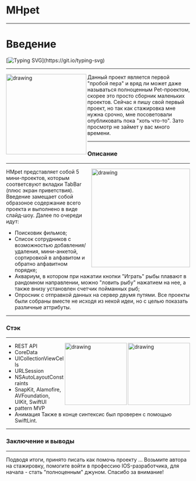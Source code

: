 # MHpet

***
# Введение
[![Typing SVG](https://readme-typing-svg.herokuapp.com?size=18&color=00A88E&center=true&multiline=true&lines=%D0%92%D0%B7%D1%8F%D0%B2+%D0%BC%D0%B5%D0%BD%D1%8F+%D0%BD%D0%B0+%D1%81%D1%82%D0%B0%D0%B6%D0%B8%D1%80%D0%BE%D0%B2%D0%BA%D1%83%2C+%D0%B2%D1%8B+%D0%BF%D0%BE%D0%B9%D0%BC%D0%B5%D1%82%D0%B5%2C;%D1%87%D1%82%D0%BE+%D1%8D%D1%82%D0%BE+%D0%BB%D1%83%D1%87%D1%88%D0%B5%D0%B5+%D1%80%D0%B5%D1%88%D0%B5%D0%BD%D0%B8%D0%B5+%D0%B2+%D0%B2%D0%B0%D1%88%D0%B5%D0%B9+%D0%B6%D0%B8%D0%B7%D0%BD%D0%B8!)](https://git.io/typing-svg)
***

<img align="left" src="https://ie.wampi.ru/2022/05/07/emp.jpg" alt="drawing" style="width:220px;"/> Данный проект является первой "пробой пера" и вряд ли может даже называться полноценным Pet-проектом, скорее это просто сборник маленьких проектов. 
Сейчас я пишу свой первый проект, но так как стажировка мне нужна срочно, мне посоветовали опубликовать пока "хоть что-то". Зато просмотр не займет у вас много времени.


___

### Описание
___

<img align="right" src="https://ie.wampi.ru/2022/05/07/IMG_20220506_231921.jpg" alt="drawing" style="width:270px;"/>HMpet представляет собой 5 мини-проектов, которым соответсвуют вкладки TabBar (плюс экран приветствия). Введение замещает собой образоное содержание всего проекта и выполнено в виде слайд-шоу. Далее по очереди идут:


* Поисковик фильмов;
* Список сотрудников с возможностью добавления/ удаления, мини-анкетой, сортировкой в алфавитом и обратно алфавитном порядке;
* Аквариум, в котором при нажатии кнопки "Играть" рыбы плавают в рандомном направлении, можно "ловить рыбу" нажатием на нее, а также внизу установлен счетчик пойманных рыб;
* Опросник с отправкой данных на сервер двумя путями.
Все проекты были собраны вместе не исходя из некой идеи, но с целью показать различные аттрибуты. 


___
### Стэк
___

<img align="right" src="https://ia.wampi.ru/2022/05/07/IMG_20220506_225556.jpg" alt="drawing" style="width:170px;"/>

<img align="right" src="https://ie.wampi.ru/2022/05/07/IMG_20220506_225454.jpg" alt="drawing" style="width:170px;"/>

- REST API
- CoreData
- UICollectionViewCells
- URLSession
- NSAutoLayoutConstraints
- SnapKit, Alamofire, AVFoundation, UIKit, SwiftUI
- pattern MVP
- Анимация
Также в конце синтексис был проверен с помощью SwiftLint.



___
### Заключение и выводы
___
Подводя итоги, принято писать как помочь проекту ... Возьмите автора на стажировку, помогите войти в профессию IOS-разработчика, для начала - стать "полноценным" джуном. 
Спасибо за внимание!






